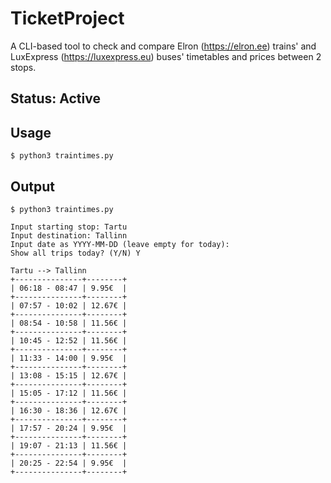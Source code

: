 # TicketProject

A CLI-based tool to check and compare Elron (https://elron.ee) trains' and LuxExpress (https://luxexpress.eu) buses' timetables and prices between 2 stops.

## Status: Active

## Usage

```
$ python3 traintimes.py
```

## Output

```
$ python3 traintimes.py

Input starting stop: Tartu
Input destination: Tallinn
Input date as YYYY-MM-DD (leave empty for today): 
Show all trips today? (Y/N) Y

Tartu --> Tallinn
+---------------+--------+
| 06:18 - 08:47 | 9.95€  |
+---------------+--------+
| 07:57 - 10:02 | 12.67€ |
+---------------+--------+
| 08:54 - 10:58 | 11.56€ |
+---------------+--------+
| 10:45 - 12:52 | 11.56€ |
+---------------+--------+
| 11:33 - 14:00 | 9.95€  |
+---------------+--------+
| 13:08 - 15:15 | 12.67€ |
+---------------+--------+
| 15:05 - 17:12 | 11.56€ |
+---------------+--------+
| 16:30 - 18:36 | 12.67€ |
+---------------+--------+
| 17:57 - 20:24 | 9.95€  |
+---------------+--------+
| 19:07 - 21:13 | 11.56€ |
+---------------+--------+
| 20:25 - 22:54 | 9.95€  |
+---------------+--------+

```

